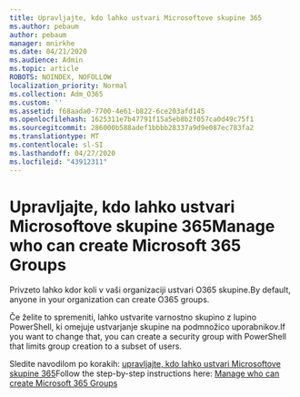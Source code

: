 ```yaml
---
title: Upravljajte, kdo lahko ustvari Microsoftove skupine 365
ms.author: pebaum
author: pebaum
manager: mnirkhe
ms.date: 04/21/2020
ms.audience: Admin
ms.topic: article
ROBOTS: NOINDEX, NOFOLLOW
localization_priority: Normal
ms.collection: Adm_O365
ms.custom: ''
ms.assetid: f68aada0-7700-4e61-b822-6ce203afd145
ms.openlocfilehash: 1625311e7b47791f15a5eb8b2f057ca0d49c75f1
ms.sourcegitcommit: 286000b588adef1bbbb28337a9d9e087ec783fa2
ms.translationtype: MT
ms.contentlocale: sl-SI
ms.lasthandoff: 04/27/2020
ms.locfileid: "43912311"
---
```

# <a name="manage-who-can-create-microsoft-365-groups"></a><span data-ttu-id="787cd-102">Upravljajte, kdo lahko ustvari Microsoftove skupine 365</span><span class="sxs-lookup"><span data-stu-id="787cd-102">Manage who can create Microsoft 365 Groups</span></span>

<span data-ttu-id="787cd-103">Privzeto lahko kdor koli v vaši organizaciji ustvari O365 skupine.</span><span class="sxs-lookup"><span data-stu-id="787cd-103">By default, anyone in your organization can create O365 groups.</span></span>
  
<span data-ttu-id="787cd-104">Če želite to spremeniti, lahko ustvarite varnostno skupino z lupino PowerShell, ki omejuje ustvarjanje skupine na podmnožico uporabnikov.</span><span class="sxs-lookup"><span data-stu-id="787cd-104">If you want to change that, you can create a security group with PowerShell that limits group creation to a subset of users.</span></span>
  
<span data-ttu-id="787cd-105">Sledite navodilom po korakih: [upravljajte, kdo lahko ustvari Microsoftove skupine 365](https://docs.microsoft.com/office365/admin/create-groups/manage-creation-of-groups)</span><span class="sxs-lookup"><span data-stu-id="787cd-105">Follow the step-by-step instructions here: [Manage who can create Microsoft 365 Groups](https://docs.microsoft.com/office365/admin/create-groups/manage-creation-of-groups)</span></span>
  

